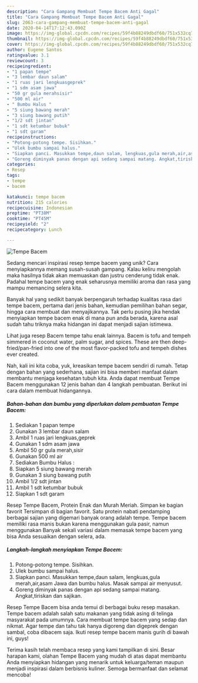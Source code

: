 ```yaml
---
description: "Cara Gampang Membuat Tempe Bacem Anti Gagal"
title: "Cara Gampang Membuat Tempe Bacem Anti Gagal"
slug: 2063-cara-gampang-membuat-tempe-bacem-anti-gagal
date: 2020-04-14T17:12:43.090Z
image: https://img-global.cpcdn.com/recipes/59f4b88249dbdf60/751x532cq70/tempe-bacem-foto-resep-utama.jpg
thumbnail: https://img-global.cpcdn.com/recipes/59f4b88249dbdf60/751x532cq70/tempe-bacem-foto-resep-utama.jpg
cover: https://img-global.cpcdn.com/recipes/59f4b88249dbdf60/751x532cq70/tempe-bacem-foto-resep-utama.jpg
author: Eugene Santos
ratingvalue: 3.1
reviewcount: 3
recipeingredient:
- "1 papan tempe"
- "3 lembar daun salam"
- "1 ruas jari lengkuasgeprek"
- "1 sdm asam jawa"
- "50 gr gula merahsisir"
- "500 ml air"
- " Bumbu Halus "
- "5 siung bawang merah"
- "3 siung bawang putih"
- "1/2 sdt jintan"
- "1 sdt ketumbar bubuk"
- "1 sdt garam"
recipeinstructions:
- "Potong-potong tempe. Sisihkan."
- "Ulek bumbu sampai halus."
- "Siapkan panci. Masukkan tempe,daun salam, lengkuas,gula merah,air,asam Jawa dan bumbu halus. Masak sampai air menyusut."
- "Goreng diminyak panas dengan api sedang sampai matang. Angkat,tiriskan dan sajikan."
categories:
- Resep
tags:
- tempe
- bacem

katakunci: tempe bacem 
nutrition: 215 calories
recipecuisine: Indonesian
preptime: "PT38M"
cooktime: "PT45M"
recipeyield: "2"
recipecategory: Lunch

---
```



![Tempe Bacem](https://img-global.cpcdn.com/recipes/59f4b88249dbdf60/751x532cq70/tempe-bacem-foto-resep-utama.jpg)

Sedang mencari inspirasi resep tempe bacem yang unik? Cara menyiapkannya memang susah-susah gampang. Kalau keliru mengolah maka hasilnya tidak akan memuaskan dan justru cenderung tidak enak. Padahal tempe bacem yang enak seharusnya memiliki aroma dan rasa yang mampu memancing selera kita.

Banyak hal yang sedikit banyak berpengaruh terhadap kualitas rasa dari tempe bacem, pertama dari jenis bahan, kemudian pemilihan bahan segar, hingga cara membuat dan menyajikannya. Tak perlu pusing jika hendak menyiapkan tempe bacem enak di mana pun anda berada, karena asal sudah tahu triknya maka hidangan ini dapat menjadi sajian istimewa.

Lihat juga resep Bacem tempe tahu enak lainnya. Bacem is tofu and tempeh simmered in coconut water, palm sugar, and spices. These are then deep-fried/pan-fried into one of the most flavor-packed tofu and tempeh dishes ever created.


Nah, kali ini kita coba, yuk, kreasikan tempe bacem sendiri di rumah. Tetap dengan bahan yang sederhana, sajian ini bisa memberi manfaat dalam membantu menjaga kesehatan tubuh kita. Anda dapat membuat Tempe Bacem menggunakan 12 jenis bahan dan 4 langkah pembuatan. Berikut ini cara dalam membuat hidangannya.

<!--inarticleads1-->

##### Bahan-bahan dan bumbu yang diperlukan dalam pembuatan Tempe Bacem:

1. Sediakan 1 papan tempe
1. Gunakan 3 lembar daun salam
1. Ambil 1 ruas jari lengkuas,geprek
1. Gunakan 1 sdm asam jawa
1. Ambil 50 gr gula merah,sisir
1. Gunakan 500 ml air
1. Sediakan  Bumbu Halus :
1. Siapkan 5 siung bawang merah
1. Gunakan 3 siung bawang putih
1. Ambil 1/2 sdt jintan
1. Ambil 1 sdt ketumbar bubuk
1. Siapkan 1 sdt garam


Resep Tempe Bacem, Protein Enak dan Murah Meriah. Simpan ke bagian favorit Tersimpan di bagian favorit. Satu protein nabati pendamping berbagai sajian yang digemari banyak orang adalah tempe. Tempe bacem memiliki rasa manis bukan karena menggunakan gula pasir, namun menggunakan Banyak sekali variasi dalam memasak tempe bacem yang bisa Anda sesuaikan dengan selera, ada. 

<!--inarticleads2-->

##### Langkah-langkah menyiapkan Tempe Bacem:

1. Potong-potong tempe. Sisihkan.
1. Ulek bumbu sampai halus.
1. Siapkan panci. Masukkan tempe,daun salam, lengkuas,gula merah,air,asam Jawa dan bumbu halus. Masak sampai air menyusut.
1. Goreng diminyak panas dengan api sedang sampai matang. Angkat,tiriskan dan sajikan.


Resep Tempe Bacem bisa anda temui di berbagai buku resep masakan. Tempe bacem adalah salah satu makanan yang tidak asing di telinga masyarakat pada umumnya. Cara membuat tempe bacem yang sedap dan nikmat. Agar tempe dan tahu tak hanya digoreng dan digeprek dengan sambal, coba dibacem saja. Ikuti resep tempe bacem manis gurih di bawah ini, guys! 

Terima kasih telah membaca resep yang kami tampilkan di sini. Besar harapan kami, olahan Tempe Bacem yang mudah di atas dapat membantu Anda menyiapkan hidangan yang menarik untuk keluarga/teman maupun menjadi inspirasi dalam berbisnis kuliner. Semoga bermanfaat dan selamat mencoba!
